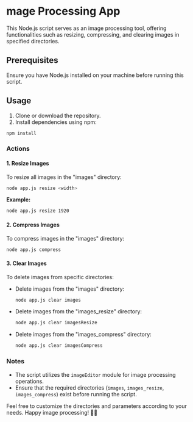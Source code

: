 # mage Processing App

This Node.js script serves as an image processing tool, offering functionalities such as resizing, compressing, and clearing images in specified directories.

## Prerequisites

Ensure you have Node.js installed on your machine before running this script.

## Usage

1. Clone or download the repository.
2. Install dependencies using npm:

```bash
npm install
```

### Actions

#### 1. **Resize Images**

To resize all images in the "images" directory:

```bash
node app.js resize <width>
```

**Example:**

```bash
node app.js resize 1920
```

#### 2. **Compress Images**

To compress images in the "images" directory:

```bash
node app.js compress
```

#### 3. **Clear Images**

To delete images from specific directories:

* Delete images from the "images" directory:

  ```bash
  node app.js clear images
  ```
* Delete images from the "images_resize" directory:

  ```bash
  node app.js clear imagesResize
  ```
* Delete images from the "images_compress" directory:

  ```bash
  node app.js clear imagesCompress
  ```

### Notes


* The script utilizes the `imageEditor` module for image processing operations.
* Ensure that the required directories (`images`, `images_resize`, `images_compress`) exist before running the script.

Feel free to customize the directories and parameters according to your needs. Happy image processing! 📸✨
